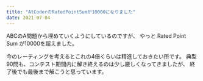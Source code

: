 ```yaml
---
title: "AtCoderのRatedPointSumが10000になりました"
date: 2021-07-04
---
```


ABCのA問題から埋めていくようにしているのですが、
やっと Rated Point Sum が10000を超えました。

今のレーティングを考えるとこれの4倍くらいは精進しておきたい所です。
典型90問も、コンテスト期間内に解き終えるのは少し厳しくなってきましたが、
終了後でも最後まで解こうと思っています。
